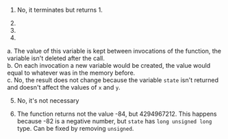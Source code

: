 ﻿1. No, it terminates but returns 1.  

2.   

3.   

4.  
a. The value of this variable is kept between invocations of the function, the variable isn't deleted after the call.  
b. On each invocation a new variable would be created, the value would equal to whatever was in the memory before.  
c. No, the result does not change because the variable `state` isn't returned and doesn't affect the values of `x` and `y`.  

5. No, it's not necessary

6. The function returns not the value -84, but 4294967212. This happens because -82 is a negative number, but `state` has `long unsigned long` type. Can be fixed by removing `unsigned`.